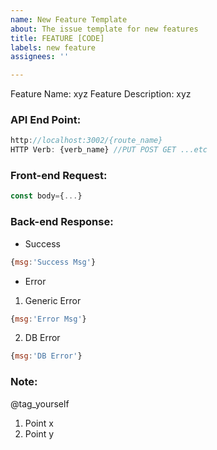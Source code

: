 ```yaml
---
name: New Feature Template
about: The issue template for new features
title: FEATURE [CODE]
labels: new feature
assignees: ''

---
```


Feature Name: xyz
Feature Description: xyz

### API End Point:
```javascript
http://localhost:3002/{route_name}
HTTP Verb: {verb_name} //PUT POST GET ...etc
```
### Front-end Request:
```javascript
const body={...}
```
### Back-end Response:
- Success
```javascript
{msg:'Success Msg'}
```
- Error 
1. Generic Error
```javascript
{msg:'Error Msg'}
```
2. DB Error
```javascript
{msg:'DB Error'}
```
### Note:
@tag_yourself
1. Point x
2. Point y
